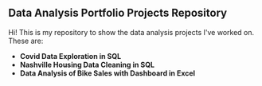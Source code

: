 ## __Data Analysis Portfolio Projects Repository__

Hi! This is my repository to show the data analysis projects I've worked on.
These are:

- __Covid Data Exploration in SQL__
- __Nashville Housing Data Cleaning in SQL__
- __Data Analysis of Bike Sales with Dashboard in Excel__
